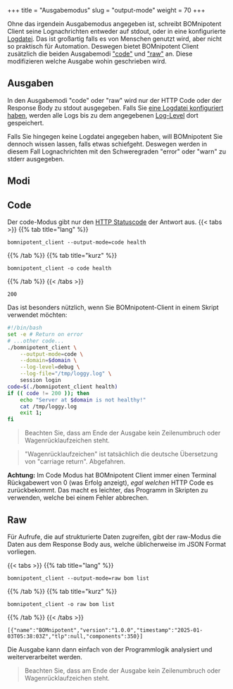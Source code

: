 +++
title = "Ausgabemodus"
slug = "output-mode"
weight = 70
+++

Ohne das irgendein Ausgabemodus angegeben ist, schreibt BOMnipotent Client seine Lognachrichten entweder auf stdout, oder in eine konfigurierte [Logdatei](/de/client/basics/log-file/). Das ist großartig falls es von Menschen genutzt wird, aber nicht so praktisch für Automation. Deswegen bietet BOMnipotent Client zusätzlich die beiden Ausgabemodi ["code"](#code) und ["raw"](#raw) an. Diese modifizieren welche Ausgabe wohin geschrieben wird.

## Ausgaben

In den Ausgabemodi "code" oder "raw" wird nur der HTTP Code oder der Response Body zu stdout ausgegeben. Falls Sie [eine Logdatei konfiguriert haben](/de/client/basics/log-file/), werden alle Logs bis zu dem angegebenen [Log-Level](/client/basics/log-level/) dort gespeichert.

Falls Sie hingegen keine Logdatei angegeben haben, will BOMnipotent Sie dennoch wissen lassen, falls etwas schiefgeht. Deswegen werden in diesem Fall Lognachrichten mit den Schweregraden "error" oder "warn" zu stderr ausgegeben.

## Modi

## Code

Der code-Modus gibt nur den [HTTP Statuscode](https://en.wikipedia.org/wiki/List_of_HTTP_status_codes) der Antwort aus.
{{< tabs >}}
{{% tab title="lang" %}}
```
bomnipotent_client --output-mode=code health
```
{{% /tab %}}
{{% tab title="kurz" %}}
```
bomnipotent_client -o code health
```
{{% /tab %}}
{{< /tabs >}}

``` {wrap="false" title="Ausgabe"}
200
```

Das ist besonders nützlich, wenn Sie BOMnipotent-Client in einem Skript verwendet möchten:
``` bash
#!/bin/bash
set -e # Return on error
# ...other code...
./bomnipotent_client \
    --output-mode=code \
    --domain=$domain \
    --log-level=debug \
    --log-file="/tmp/loggy.log" \
    session login
code=$(./bomnipotent_client health)
if (( code != 200 )); then
    echo "Server at $domain is not healthy!"
    cat /tmp/loggy.log
    exit 1;
fi
```

> Beachten Sie, dass am Ende der Ausgabe kein Zeilenumbruch oder Wagenrücklaufzeichen steht.

> "Wagenrücklaufzeichen" ist tatsächlich die deutsche Übersetzung von "carriage return". Abgefahren.

**Achtung:** Im Code Modus hat BOMnipotent Client immer einen Terminal Rückgabewert von 0 (was Erfolg anzeigt), *egal welchen* HTTP Code es zurückbekommt. Das macht es leichter, das Programm in Skripten zu verwenden, welche bei einem Fehler abbrechen.

## Raw

Für Aufrufe, die auf strukturierte Daten zugreifen, gibt der raw-Modus die Daten aus dem Response Body aus, welche üblicherweise im JSON Format vorliegen.

{{< tabs >}}
{{% tab title="lang" %}}
```
bomnipotent_client --output-mode=raw bom list
```
{{% /tab %}}
{{% tab title="kurz" %}}
```
bomnipotent_client -o raw bom list
```
{{% /tab %}}
{{< /tabs >}}

``` {wrap="false" title="Ausgabe"}
[{"name":"BOMnipotent","version":"1.0.0","timestamp":"2025-01-03T05:38:03Z","tlp":null,"components":350}]
```

Die Ausgabe kann dann einfach von der Programmlogik analysiert und weiterverarbeitet werden.

> Beachten Sie, dass am Ende der Ausgabe kein Zeilenumbruch oder Wagenrücklaufzeichen steht.

